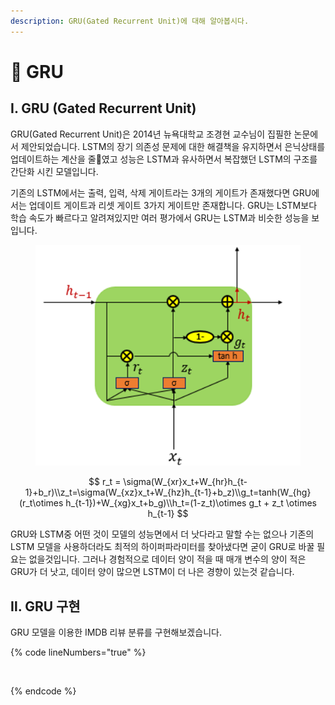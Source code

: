 ```yaml
---
description: GRU(Gated Recurrent Unit)에 대해 알아봅시다.
---
```


# 👾 GRU

## Ⅰ. GRU (Gated Recurrent Unit)

GRU(Gated Recurrent Unit)은 2014년 뉴욕대학교 조경현 교수님이 집필한 논문에서 제안되었습니다. LSTM의 장기 의존성 문제에 대한 해결책을 유지하면서 은닉상태를 업데이트하는 계산을 줄였고 성능은 LSTM과 유사하면서 복잡했던 LSTM의 구조를 간단화 시킨 모델입니다.

기존의 LSTM에서는 출력, 입력, 삭제 게이트라는 3개의 게이트가 존재했다면 GRU에서는 업데이트 게이트과 리셋 게이트 3가지 게이트만 존재합니다. GRU는 LSTM보다 학습 속도가 빠르다고 알려져있지만 여러 평가에서 GRU는 LSTM과 비슷한 성능을 보입니다.

<figure><img src="../.gitbook/assets/image (26).png" alt="" width="563"><figcaption></figcaption></figure>

$$
r_t = \sigma(W_{xr}x_t+W_{hr}h_{t-1}+b_r)\\z_t=\sigma(W_{xz}x_t+W_{hz}h_{t-1}+b_z)\\g_t=tanh(W_{hg}(r_t\otimes h_{t-1})+W_{xg}x_t+b_g)\\h_t=(1-z_t)\otimes g_t + z_t \otimes h_{t-1}
$$

GRU와 LSTM중 어떤 것이 모델의 성능면에서 더 낫다라고 말할 수는 없으나 기존의 LSTM 모델을 사용하더라도 최적의 하이퍼파라미터를 찾아냈다면 굳이 GRU로 바꿀 필요는 없을것입니다. 그러나 경험적으로 데이터 양이 적을 때 매개 변수의 양이 적은 GRU가 더 낫고, 데이터 양이 많으면 LSTM이 더 나은 경향이 있는것 같습니다.

## Ⅱ. GRU 구현

GRU 모델을 이용한 IMDB 리뷰 분류를 구현해보겠습니다.

{% code lineNumbers="true" %}
```python



```
{% endcode %}



